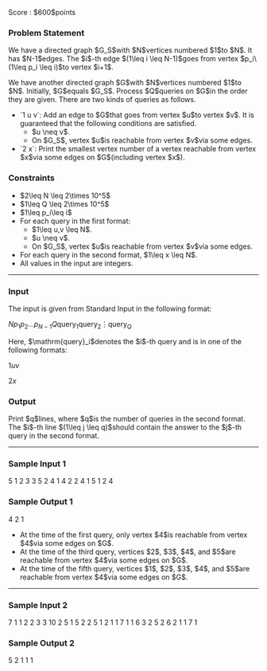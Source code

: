 
<div>

<span>

<span>

<p>
Score : $600$points
</p>

<div>

<section>

### **Problem Statement**

<p>
We have a directed graph $G_S$with $N$vertices numbered $1$to $N$.
It has $N-1$edges. The $i$-th edge $(1\leq i \leq N-1)$goes from vertex $p_i\ (1\leq p_i \leq i)$to vertex $i+1$.
</p>

<p>
We have another directed graph $G$with $N$vertices numbered $1$to $N$.
Initially, $G$equals $G_S$.
Process $Q$queries on $G$in the order they are given. There are two kinds of queries as follows.
</p>

<ul>

<li>
`1 u v`: Add an edge to $G$that goes from vertex $u$to vertex $v$.
It is guaranteed that the following conditions are satisfied.
<ul>

<li>
$u \neq v$.
</li>

<li>
On $G_S$, vertex $u$is reachable from vertex $v$via some edges.
</li>

</ul>

</li>

<li>
`2 x`: Print the smallest vertex number of a vertex reachable from vertex $x$via some edges on $G$(including vertex $x$).
</li>

</ul>

</section>

</div>

<div>

<section>

### **Constraints**

<ul>

<li>
$2\leq N \leq 2\times 10^5$
</li>

<li>
$1\leq Q \leq 2\times 10^5$
</li>

<li>
$1\leq p_i\leq i$
</li>

<li>
For each query in the first format:
<ul>

<li>
$1\leq u,v \leq N$.
</li>

<li>
$u \neq v$.
</li>

<li>
On $G_S$, vertex $u$is reachable from vertex $v$via some edges.
</li>

</ul>

</li>

<li>
For each query in the second format, $1\leq x \leq N$.
</li>

<li>
All values in the input are integers.
</li>

</ul>

</section>

</div>

---

<div>

<div>

<section>

### **Input**

<p>
The input is given from Standard Input in the following format:
</p>

<div>

$N$$p_1$$p_2$$\dots$$p_{N-1}$$Q$$\mathrm{query}_1$$\mathrm{query}_2$$\vdots$$\mathrm{query}_Q$
</div>

<p>
Here, $\mathrm{query}_i$denotes the $i$-th query and is in one of the following formats:
</p>

<div>

$1$$u$$v$
</div>

<div>

$2$$x$
</div>

</section>

</div>

<div>

<section>

### **Output**

<p>
Print $q$lines, where $q$is the number of queries in the second format.
The $i$-th line $(1\leq j \leq q)$should contain the answer to the $j$-th query in the second format.
</p>

</section>

</div>

</div>

---

<div>

<section>

### **Sample Input 1**

<div>

5
1 2 3 3
5
2 4
1 4 2
2 4
1 5 1
2 4

</div>

</section>

</div>

<div>

<section>

### **Sample Output 1**

<div>

4
2
1

</div>

<ul>

<li>
At the time of the first query, only vertex $4$is reachable from vertex $4$via some edges on $G$.
</li>

<li>
At the time of the third query, vertices $2$, $3$, $4$, and $5$are reachable from vertex $4$via some edges on $G$.
</li>

<li>
At the time of the fifth query, vertices $1$, $2$, $3$, $4$, and $5$are reachable from vertex $4$via some edges on $G$.
</li>

</ul>

</section>

</div>

---

<div>

<section>

### **Sample Input 2**

<div>

7
1 1 2 2 3 3
10
2 5
1 5 2
2 5
1 2 1
1 7 1
1 6 3
2 5
2 6
2 1
1 7 1

</div>

</section>

</div>

<div>

<section>

### **Sample Output 2**

<div>

5
2
1
1
1

</div>

</section>

</div>

</span>

</span>

</div>
